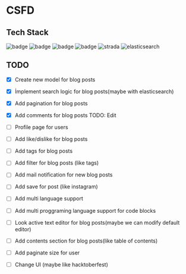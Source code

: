 # CSFD
## Tech Stack
![badge](https://img.shields.io/badge/Ruby-8c1f28.svg?style=for-the-badge&logo=Ruby&logoColor=8c1f28&labelColor=F2F2F2)
![badge](https://img.shields.io/badge/Ruby%20on%20Rails-8c1f28.svg?style=for-the-badge&logo=RubyonRails&logoColor=8c1f28&labelColor=F2F2F2)
![badge](https://img.shields.io/badge/postgresql-8c1f28.svg?style=for-the-badge&logo=postgresql&logoColor=8c1f28&labelColor=F2F2F2)
![badge](https://img.shields.io/badge/tailwind-8c1f28.svg?style=for-the-badge&logo=tailwind&logoColor=8c1f28&labelColor=F2F2F2)
![strada](https://img.shields.io/badge/strada-8c1f28.svg?style=for-the-badge&logo=strada&logoColor=8c1f28&labelColor=F2F2F2)
![elasticsearch](https://img.shields.io/badge/elasticsearch-8c1f28.svg?style=for-the-badge&logo=elasticsearch&logoColor=8c1f28&labelColor=F2F2F2)

## TODO
- [x] Create new model for blog posts
- [x] İmplement search logic for blog posts(maybe with elasticsearch)
- [x] Add pagination for blog posts
- [x] Add comments for blog posts TODO: Edit
- [ ] Profile page for users
- [ ] Add like/dislike for blog posts
- [ ] Add tags for blog posts
- [ ] Add filter for blog posts (like tags)
- [ ] Add mail notification for new blog posts
- [ ] Add save for post (like instagram)
- [ ] Add multi language support
- [ ] Add multi proggraming language support for code blocks
- [ ] Look active text editor for blog posts(maybe we can modify default editor)
- [ ] Add contents section for blog posts(like table of contents)
- [ ] Add paginate size for user
- [ ] Change UI (maybe like hacktoberfest)

